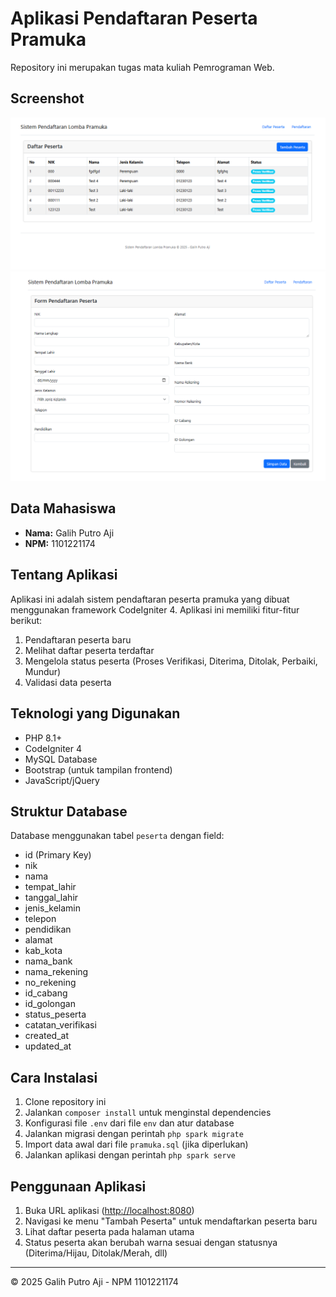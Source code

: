 # Aplikasi Pendaftaran Peserta Pramuka

Repository ini merupakan tugas mata kuliah Pemrograman Web.

## Screenshot

![alt text](img/ss1.png)
![alt text](img/ss2.png)

## Data Mahasiswa

- **Nama:** Galih Putro Aji
- **NPM:** 1101221174

## Tentang Aplikasi

Aplikasi ini adalah sistem pendaftaran peserta pramuka yang dibuat menggunakan framework CodeIgniter 4. Aplikasi ini memiliki fitur-fitur berikut:

1. Pendaftaran peserta baru
2. Melihat daftar peserta terdaftar
3. Mengelola status peserta (Proses Verifikasi, Diterima, Ditolak, Perbaiki, Mundur)
4. Validasi data peserta

## Teknologi yang Digunakan

- PHP 8.1+
- CodeIgniter 4
- MySQL Database
- Bootstrap (untuk tampilan frontend)
- JavaScript/jQuery

## Struktur Database

Database menggunakan tabel `peserta` dengan field:

- id (Primary Key)
- nik
- nama
- tempat_lahir
- tanggal_lahir
- jenis_kelamin
- telepon
- pendidikan
- alamat
- kab_kota
- nama_bank
- nama_rekening
- no_rekening
- id_cabang
- id_golongan
- status_peserta
- catatan_verifikasi
- created_at
- updated_at

## Cara Instalasi

1. Clone repository ini
2. Jalankan `composer install` untuk menginstal dependencies
3. Konfigurasi file `.env` dari file `env` dan atur database
4. Jalankan migrasi dengan perintah `php spark migrate`
5. Import data awal dari file `pramuka.sql` (jika diperlukan)
6. Jalankan aplikasi dengan perintah `php spark serve`

## Penggunaan Aplikasi

1. Buka URL aplikasi (<http://localhost:8080>)
2. Navigasi ke menu "Tambah Peserta" untuk mendaftarkan peserta baru
3. Lihat daftar peserta pada halaman utama
4. Status peserta akan berubah warna sesuai dengan statusnya (Diterima/Hijau, Ditolak/Merah, dll)

---

© 2025 Galih Putro Aji - NPM 1101221174
